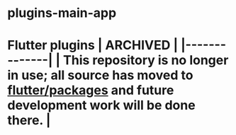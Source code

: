 # plugins-main-app
# Flutter plugins  | **ARCHIVED** | |--------------| | This repository is no longer in use; all source has moved to [flutter/packages](https://github.com/flutter/packages) and future development work will be done there. |
